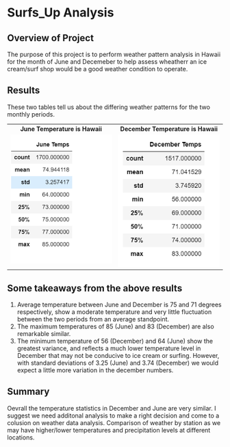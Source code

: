 # Surfs_Up Analysis

## Overview of Project
The purpose of this project is to perform weather pattern analysis in Hawaii for the month of June and Decemeber to help assess wheatherr an ice cream/surf shop would be a good weather condition to operate.
  

## Results
These two tables tell us about the differing weather patterns for the two monthly periods. 

<table>
 <tr>   
   <td align="center"> <b> June Temperature is Hawaii </b> </td>
   <td align="center"> <b> December Temperature is Hawaii </b> </td>
  </tr> 
  <tr>  
    <td valign="top"> <img src="/Resources/June_statistics.png" width="250" /> </td>
    <td valign="top"> <img src="/Resources/Dec_statistics.png" width="250" /> </td>
  </tr>     
</Table> 


## Some takeaways from the above results
1.  Average temperature between June and December is 75 and 71 degrees respectively, show a moderate temperature and very little fluctuation between the two periods from an average standpoint.
2.  The maximum temperatures of 85 (June) and 83 (December) are also remarkable similar.
3.  The minimum temperature of 56 (December) and 64 (June) show the greatest variance, and reflects a much lower temperature level in December that may not be conducive to ice cream or surfing. However, with standard deviations of 3.25 (June) and 3.74 (December) we would expect a little more variation in the december numbers.


## Summary

Oevrall the temperature statistics in December and June are very similar. I suggest we need additonal analysis to make a right decision and come to a colusion on weather data analysis. Comparison of weather by station as we may have higher/lower temperatures and precipitation levels at different locations.
 
